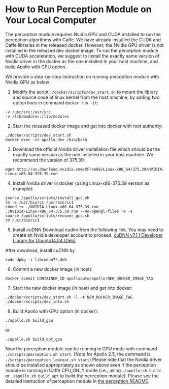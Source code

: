 # How to Run Perception Module on Your Local Computer

The perception module requires Nvidia GPU and CUDA installed to run the perception algorithms with Caffe. We have already installed the CUDA and Caffe libraries in the released docker. However, the Nvidia GPU driver is not installed in the released dev docker image. To run the perception module with CUDA acceleration, we suggest to install the exactly same version of Nvidia driver in the docker as the one installed in your host machine, and build Apollo with GPU option.

We provide a step-by-step instruction on running perception module with Nvidia GPU as below:

1. Modify the script `./docker/scripts/dev_start.sh` to mount the library and source code of linux kernel from the host machine, by adding two option lines in command `docker run -it`:
```
-v /usr/src:/usr/src
-v /lib/modules:/lib/modules
```

2. Start the released docker image and get into docker with root authority:
```
./docker/scripts/dev_start.sh
docker exec -it apollo_dev /bin/bash
```

3. Download the official Nvidia driver installation file which should be the exactly same version as the one installed in your host machine. We recommend the version of 375.39:
```
wget http://us.download.nvidia.com/XFree86/Linux-x86_64/375.39/NVIDIA-Linux-x86_64-375.39.run
```

4. Install Nvidia driver in docker (using Linux-x86-375.39 version as example):
```
source /apollo/scripts/install_gcc.sh
ln -s /usr/bin/cc /usr/bin/cc1
chmod +x ./NVIDIA-Linux-x86_64-375.39.run
./NVIDIA-Linux-x86_64-375.39.run --no-opengl-files -a -s
source /apollo/scripts/recover_gcc.sh
rm /usr/bin/cc1
```

5. Install cuDNN
Download cudnn from the following link. You may need to create an Nvidia developer account to proceed.
[cuDNN v7.1.1 Developer Library for Ubuntu14.04 (Deb)](https://developer.nvidia.com/compute/machine-learning/cudnn/secure/v7.1.1/prod/8.0_20180214/Ubuntu14_04-x64/libcudnn7-dev_7.1.1.5-1+cuda8.0_amd64)

After download, install cuDNN by
```
sudo dpkg -i libcudnn7*.deb
```

6. Commit a new docker image (in host):
```
docker commit CONTAINER_ID apolloauto/apollo:NEW_DOCKER_IMAGE_TAG
```

7. Start the new docker image (in host) and get into docker:
```
./docker/scripts/dev_start.sh -l -t NEW_DOCKER_IMAGE_TAG
./docker/scripts/dev_into.sh
```

8. Build Apollo with GPU option (in docker):
```
./apollo.sh build_gpu
```
or
```
./apollo.sh build_opt_gpu
```

Now the perception module can be running in GPU mode with command `./scripts/perception.sh start`. (Note for Apollo 2.5, the command is `./scripts/perception_lowcost.sh start`) Please note that the Nvidia driver should be installed appropriately as shown above even if the perception module is running in Caffe CPU_ONLY mode (i.e., using `./apollo.sh build` or `./apollo.sh build_opt` to build the perception module). Please see the detailed instruction of perception module in [the perception README](https://github.com/ApolloAuto/apollo/blob/master/modules/perception/README.md).
